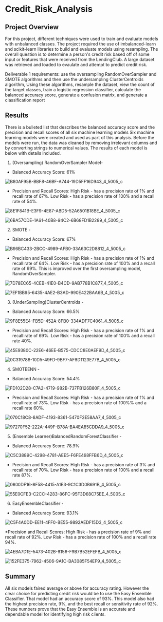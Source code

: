 # Credit_Risk_Analysis

## Project Overview
For this project, different techniques were used to train and evaluate models with unbalanced classes. The project required the use of imbalanced-learn and scikit-learn libraries to build and evaluate models using resampling.  The overall question is to determine a person's credit risk based off of some input or features that were received from the LendingClub.  A large dataset was retrieved and loaded to evaulate and attempt to predict credit risk.   

Deliverable 1 requirements: use the oversampling RandomOverSampler and SMOTE algorithms and then use the undersampling ClusterCentroids algorithm, Using these algorithms, resample the dataset, view the count of the target classes, train a logistic regression classifier, calculate the balanced accuracy score, generate a confusion matrix, and generate a classification report

## Results
There is a bulleted list that describes the balanced accuracy score and the precision and recall scores of all six machine learning models
Six machine learning models were created and used as part of this analysis.  Before the models were run, the data was cleaned by removing irrelevant columns and by converting strings to numerical values. The results of each model is below with details included. 

1. (Oversampling) RandomOverSampler Model- 

* Balanced Accuracy Score:  61%

![B80AF95B-BBF8-46BF-A744-19D5FF16D943_4_5005_c](https://user-images.githubusercontent.com/96222437/165003302-0f9d5eb2-c455-4d06-853a-4e43e3507dde.jpeg)


* Precision and Recall Scores: 
    High Risk - has a precision rate of 1% and recall rate of 67%. 
    Low Risk - has a precision rate of 100% and a recall rate of 54%.

![8E1F841B-E3F9-4E87-ABD5-52A6501B18BE_4_5005_c](https://user-images.githubusercontent.com/96222437/165001813-bf6193ed-6a5d-4c1d-8c94-47a696e509cc.jpeg)

![6BA57CDE-1A61-40B8-94C2-6B68FD1B2289_4_5005_c](https://user-images.githubusercontent.com/96222437/165001819-f930a7ff-776a-441f-b85b-deef9b875887.jpeg)

2. SMOTE - 

* Balanced Accuracy Score: 67%

![B96BC433-2BCC-4989-AFB0-33A63C2D8812_4_5005_c](https://user-images.githubusercontent.com/96222437/165002111-f7c78242-3ea9-4ed9-be3d-c296de398b0e.jpeg)


* Precision and Recall Scores: 
    High Risk - has a precision rate of 1% and recall rate of 64%. 
    Low Risk - has a precision rate of 100% and a recall rate of 69%.  This is improved over the first oversampling model, RandomOverSampler.
    
 ![7D78EC65-4CEB-41E0-B4CD-9AB778B1C877_4_5005_c](https://user-images.githubusercontent.com/96222437/165001977-8d2e0b96-a394-4879-99eb-7bc70c49c1ef.jpeg)

![7EF1BB95-6435-4AE2-B3AD-990E422BAA6B_4_5005_c](https://user-images.githubusercontent.com/96222437/165001980-47848a87-b400-492c-804c-5eff5e273784.jpeg)

3. (UnderSampling)ClusterCentroids - 

* Balanced Accuracy Score: 66.5%

![9F8E55E4-FB5D-452A-8FB0-334ADF7C4061_4_5005_c](https://user-images.githubusercontent.com/96222437/165002516-fb326075-5f7d-476e-b44c-956dc6a4d774.jpeg)

* Precision and Recall Scores: 
    High Risk - has a precision rate of 1% and recall rate of 69%. 
    Low Risk - has a precision rate of 100% and a recall rate 40%.

![45E9380C-22E6-46EE-B575-CDCC8E0AEF9D_4_5005_c](https://user-images.githubusercontent.com/96222437/165002478-03eab4d2-0377-4e89-ab8b-8959bf9f9957.jpeg)

![0C319788-10D5-49FD-9BF7-AF8D1123E77B_4_5005_c](https://user-images.githubusercontent.com/96222437/165002489-2e063709-7700-49e2-8541-7c2e02b5f8d8.jpeg)

4. SMOTEENN -

* Balanced Accuracy Score: 54.4%

![FD102D28-C7A2-4719-982B-737FB126B80F_4_5005_c](https://user-images.githubusercontent.com/96222437/165002655-cc67f04f-d9ea-4536-9a7d-5d8f3232150a.jpeg)

* Precision and Recall Scores: 
    High Risk - has a precision rate of 1% and recall rate of 73%. 
    Low Risk - has a precision rate of 100%% and a recall rate 60%.

![070C18C8-8ADF-4193-8361-5470F2E58AA7_4_5005_c](https://user-images.githubusercontent.com/96222437/165002664-c4b1c226-be38-4d93-ba58-b61fb79784f9.jpeg)

![97270F52-222A-449F-B78A-BA4EA85CDDA9_4_5005_c](https://user-images.githubusercontent.com/96222437/165002672-e4ce90d3-6cd5-424c-8c2c-54c8e2ba28d7.jpeg)

5. (Ensemble Learner)BalancedRandomForestClassifier - 

* Balanced Accuracy Score: 78.9%

![C5C3889C-4298-4781-AEE5-F6FE498FFB6D_4_5005_c](https://user-images.githubusercontent.com/96222437/165002982-767ade7b-c035-441f-9752-4695349278d2.jpeg)


* Precision and Recall Scores: 
    High Risk - has a precision rate of 3% and recall rate of 70%. 
    Low Risk - has a precision rate of 100% and a recall rate 87%.


![0800DF16-8F58-4415-A1E3-9C1C3D0B691B_4_5005_c](https://user-images.githubusercontent.com/96222437/165003016-207c884b-6fd0-4015-9e84-a089dc557ba1.jpeg)

![55E0CFE3-C2CC-4283-86FC-95F3D68C75EE_4_5005_c](https://user-images.githubusercontent.com/96222437/165002998-80bf28e7-9314-4de7-901b-412c735c2500.jpeg)


6. EasyEnsembleClassifier - 

* Balanced Accuracy Score: 93.1%

![C5F4A0DD-EE11-4FF0-BE55-9892AEDF15D3_4_5005_c](https://user-images.githubusercontent.com/96222437/165002970-ba575736-9b38-4283-8799-2ae81937095f.jpeg)


*Precision and Recall Scores: 
    High Risk - has a precision rate of 9% and recall rate of 92%. 
    Low Risk - has a precision rate of 100% and a recall rate 94%.  

![4EBA7D1E-5473-402B-8156-F9B7B52EFEFB_4_5005_c](https://user-images.githubusercontent.com/96222437/165002960-b1a54123-6928-41f8-878c-229ef580a6b6.jpeg)

![152FE375-7962-4506-9A1C-BA3085F54EF9_4_5005_c](https://user-images.githubusercontent.com/96222437/165002956-f4e927ff-f563-4675-9930-0fff41691a2d.jpeg)


## Summary

All six models faired average or above for accuracy rating.  However the clear choice for predicting credit risk would be to use the Easy Ensemble Classifier.  That model had an accuracy score of 93%.  This model also had the highest precision rate, 9%, and the best recall or sensitivity rate of 92%.  These numbers prove that the Easy Ensemble is an accurate and dependable model for identifying high risk clients.  
